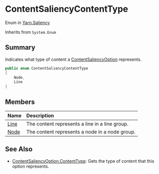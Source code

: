 # ContentSaliencyContentType

Enum in [Yarn.Saliency](/docs/api/csharp/yarn.saliency.md)

Inherits from `System.Enum`

## Summary


Indicates what type of content a  <a href="yarn.saliency.contentsaliencyoption.md">ContentSaliencyOption</a> 
represents.


```csharp
public enum ContentSaliencyContentType
{
    Node,
    Line
}
```

## Members

|Name|Description|
|:---|:---|
|[Line](/docs/api/csharp/yarn.saliency.contentsaliencycontenttype.line.md)|The content represents a line in a line group.|
|[Node](/docs/api/csharp/yarn.saliency.contentsaliencycontenttype.node.md)|The content represents a node in a node group.|

## See Also

* [ContentSaliencyOption.ContentType](/docs/api/csharp/yarn.saliency.contentsaliencyoption.contenttype.md): Gets the type of content that this option represents.

